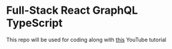 # Full-Stack React GraphQL TypeScript

This repo will be used for coding along with [this](https://www.youtube.com/watch?v=I6ypD7qv3Z8&list=WL&index=1) YouTube tutorial 
